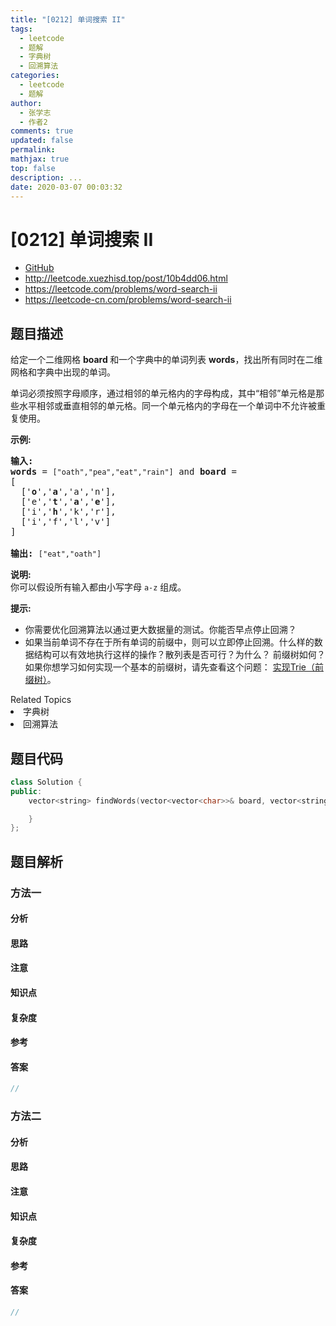 ```yaml
---
title: "[0212] 单词搜索 II"
tags:
  - leetcode
  - 题解
  - 字典树
  - 回溯算法
categories:
  - leetcode
  - 题解
author:
  - 张学志
  - 作者2
comments: true
updated: false
permalink:
mathjax: true
top: false
description: ...
date: 2020-03-07 00:03:32
---
```



# [0212] 单词搜索 II
* [GitHub](https://github.com/algoboy101/LeetCodeCrowdsource/tree/master/_posts/QA/%5B0212%5D%20%E5%8D%95%E8%AF%8D%E6%90%9C%E7%B4%A2%20II.md)
* http://leetcode.xuezhisd.top/post/10b4dd06.html
* https://leetcode.com/problems/word-search-ii
* https://leetcode-cn.com/problems/word-search-ii


## 题目描述

<p>给定一个二维网格&nbsp;<strong>board&nbsp;</strong>和一个字典中的单词列表 <strong>words</strong>，找出所有同时在二维网格和字典中出现的单词。</p>

<p>单词必须按照字母顺序，通过相邻的单元格内的字母构成，其中&ldquo;相邻&rdquo;单元格是那些水平相邻或垂直相邻的单元格。同一个单元格内的字母在一个单词中不允许被重复使用。</p>

<p><strong>示例:</strong></p>

<pre><strong>输入:</strong> 
<strong>words</strong> = <code>[&quot;oath&quot;,&quot;pea&quot;,&quot;eat&quot;,&quot;rain&quot;]</code> and <strong>board </strong>=
[
  [&#39;<strong>o</strong>&#39;,&#39;<strong>a</strong>&#39;,&#39;a&#39;,&#39;n&#39;],
  [&#39;e&#39;,&#39;<strong>t</strong>&#39;,&#39;<strong>a</strong>&#39;,&#39;<strong>e</strong>&#39;],
  [&#39;i&#39;,&#39;<strong>h</strong>&#39;,&#39;k&#39;,&#39;r&#39;],
  [&#39;i&#39;,&#39;f&#39;,&#39;l&#39;,&#39;v&#39;]
]

<strong>输出:&nbsp;</strong><code>[&quot;eat&quot;,&quot;oath&quot;]</code></pre>

<p><strong>说明:</strong><br>
你可以假设所有输入都由小写字母 <code>a-z</code>&nbsp;组成。</p>

<p><strong>提示:</strong></p>

<ul>
	<li>你需要优化回溯算法以通过更大数据量的测试。你能否早点停止回溯？</li>
	<li>如果当前单词不存在于所有单词的前缀中，则可以立即停止回溯。什么样的数据结构可以有效地执行这样的操作？散列表是否可行？为什么？ 前缀树如何？如果你想学习如何实现一个基本的前缀树，请先查看这个问题： <a href="/problems/implement-trie-prefix-tree/description/">实现Trie（前缀树）</a>。</li>
</ul>
<div><div>Related Topics</div><div><li>字典树</li><li>回溯算法</li></div></div>


## 题目代码

```cpp
class Solution {
public:
    vector<string> findWords(vector<vector<char>>& board, vector<string>& words) {

    }
};
```


## 题目解析


### 方法一

#### 分析

#### 思路

#### 注意

#### 知识点

#### 复杂度

#### 参考

#### 答案

```cpp
//
```


### 方法二

#### 分析

#### 思路

#### 注意

#### 知识点

#### 复杂度

#### 参考

#### 答案

```cpp
//
```



